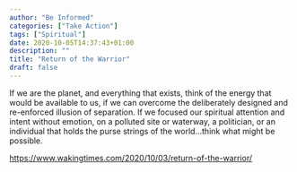 ```yaml
---
author: "Be Informed"
categories: ["Take Action"]
tags: ["Spiritual"]
date: 2020-10-05T14:37:43+01:00
description: ""
title: "Return of the Warrior"
draft: false
---
```


If we are the planet, and everything that exists, think of the energy  that would be available to us, if we can overcome the deliberately  designed and re-enforced illusion of separation. If we focused our  spiritual attention and intent without emotion, on a polluted site or  waterway, a politician, or an individual that holds the purse strings of the world…think what might be possible.

https://www.wakingtimes.com/2020/10/03/return-of-the-warrior/